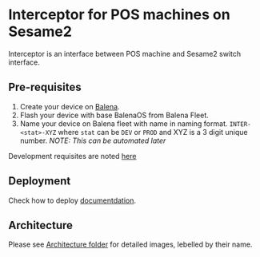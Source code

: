# Interceptor for POS machines on Sesame2
Interceptor is an interface between POS machine and Sesame2 switch interface.

## Pre-requisites
1. Create your device on [Balena](https://dashboard.balena-cloud.com/).
2. Flash your device with base BalenaOS from Balena Fleet.
3. Name your device on Balena fleet with name in naming format. `INTER-<stat>-XYZ` where `stat` can be `DEV` or `PROD` and XYZ is a 3 digit unique number. _NOTE: This can be automated later_

Development requisites are noted [here](./docs/prereqs.md)

## Deployment
Check how to deploy [documentdation](./docs/deploy.md).

## Architecture
Please see [Architecture folder](./docs/arch/output/) for detailed images, lebelled by their name.